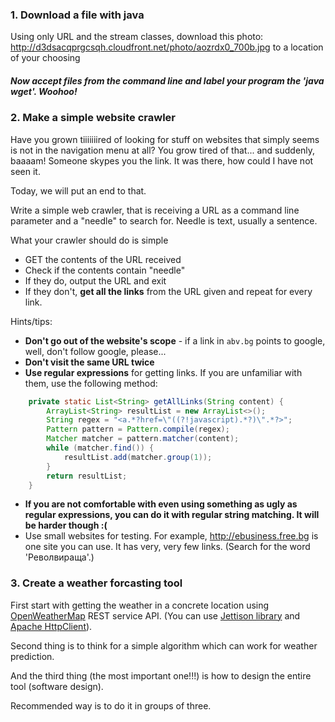 ### 1. Download a file with java
Using only URL and the stream classes, download this photo: http://d3dsacqprgcsqh.cloudfront.net/photo/aozrdx0_700b.jpg to a location of your choosing

##### Now accept files from the command line and label your program the 'java wget'. Woohoo!

### 2. Make a simple website crawler
Have you grown tiiiiiiired of looking for stuff on websites that simply seems is not in the navigation menu at all?
You grow tired of that... and suddenly, baaaam! Someone skypes you the link. It was there, how could I have not seen it.


Today, we will put an end to that.

Write a simple web crawler, that is receiving a URL as a command line parameter and a "needle" to search for.
Needle is text, usually a sentence.

What your crawler should do is simple
- GET the contents of the URL received
- Check if the contents contain "needle"
- If they do, output the URL and exit
- If they don't, **get all the links** from the URL given and repeat for every link.

Hints/tips:
- **Don't go out of the website's scope** - if a link in `abv.bg` points to google, well, don't follow google, please...
- **Don't visit the same URL twice**
- **Use regular expressions** for getting links. If you are unfamiliar with them, use the following method:
```java
	private static List<String> getAllLinks(String content) {
		ArrayList<String> resultList = new ArrayList<>();
		String regex = "<a.*?href=\"((?!javascript).*?)\".*?>";
		Pattern pattern = Pattern.compile(regex);
		Matcher matcher = pattern.matcher(content);
		while (matcher.find()) {
			resultList.add(matcher.group(1));
		}
		return resultList;
	}
```
- **If you are not comfortable with even using something as ugly as regular expressions, you can do it with regular string matching. It will be harder though :(**
- Use small websites for testing. For example, http://ebusiness.free.bg is one site you can use. It has very, very few links. (Search for the word 'Револвираща'.)

### 3. Create a weather forcasting tool
First start with getting the weather in a concrete location using [OpenWeatherMap](http://openweathermap.org/current#name) REST service API. (You can use [Jettison library](http://jettison.codehaus.org/) and [Apache HttpClient](https://hc.apache.org/httpcomponents-client-ga/tutorial/html/)).

Second thing is to think for a simple algorithm which can work for weather prediction.

And the third thing (the most important one!!!) is how to design the entire tool (software design).

Recommended way is to do it in groups of three.
